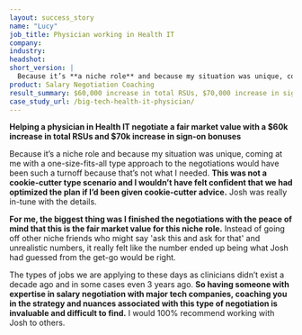 ```yaml
---
layout: success_story
name: "Lucy"
job_title: Physician working in Health IT
company: 
industry: 
headshot: 
short_version: |
  Because it’s **a niche role** and because my situation was unique, coming at me with a one-size-fits-all type approach to the negotiations would have been such a turnoff because that’s not what I needed. I wouldn’t have felt confident that we had optimized the plan if I’d been given cookie-cutter advice. Josh was really in-tune with the details. **I finished the negotiations with the peace of mind that this is the fair market value for this niche role.**
product: Salary Negotiation Coaching
result_summary: $60,000 increase in total RSUs, $70,000 increase in sign-on bonuses
case_study_url: /big-tech-health-it-physician/
---
```


**Helping a physician in Health IT negotiate a fair market value with a $60k increase in total RSUs and $70k increase in sign-on bonuses**

Because it’s a niche role and because my situation was unique, coming at me with a one-size-fits-all type approach to the negotiations would have been such a turnoff because that’s not what I needed. **This was not a cookie-cutter type scenario and I wouldn’t have felt confident that we had optimized the plan if I’d been given cookie-cutter advice.** Josh was really in-tune with the details.

**For me, the biggest thing was I finished the negotiations with the peace of mind that this is the fair market value for this niche role.** Instead of going off other niche friends who might say 'ask this and ask for that' and unrealistic numbers, it really felt like the number ended up being what Josh had guessed from the get-go would be right.

The types of jobs we are applying to these days as clinicians didn’t exist a decade ago and in some cases even 3 years ago. **So having someone with expertise in salary negotiation with major tech companies, coaching you in the strategy and nuances associated with this type of negotiation is invaluable and difficult to find.** I would 100% recommend working with Josh to others.